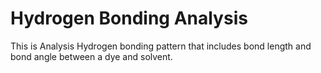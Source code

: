 # Hydrogen Bonding Analysis
This is Analysis Hydrogen bonding pattern that includes bond length and bond angle between a dye and solvent.
